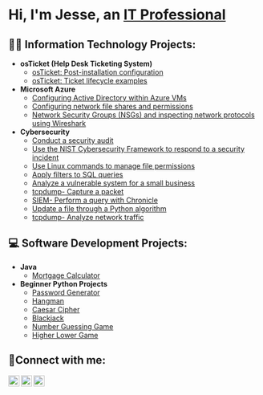 <h1>Hi, I'm Jesse, an <a href="https://linkedin.com/in/JesseByun">IT Professional</a></h1>

<h2>👨‍💻 Information Technology Projects:</h2>

- <b>osTicket (Help Desk Ticketing System)</b>
  - [osTicket: Post-installation configuration](https://github.com/jessebyun/post-install-config)
  - [osTicket: Ticket lifecycle examples](https://github.com/jessebyun/ticket-lifecycle)
- <b>Microsoft Azure</b>
  - [Configuring Active Directory within Azure VMs](https://github.com/jessebyun/configure-ad)
  - [Configuring network file shares and permissions](https://github.com/jessebyun/configure-Fileshares)
  - [Network Security Groups (NSGs) and inspecting network protocols using Wireshark](https://github.com/jessebyun/azure-network-protocols)
- <b>Cybersecurity</b>
  - [Conduct a security audit](https://github.com/jessebyun/security-audit)
  - [Use the NIST Cybersecurity Framework to respond to a security incident](https://github.com/jessebyun/NIST-CSF-respond-security-incident)
  - [Use Linux commands to manage file permissions](https://github.com/jessebyun/Linux-file-permissions.git)
  - [Apply filters to SQL queries](https://github.com/jessebyun/filters-SQL.git)
  - [Analyze a vulnerable system for a small business](https://github.com/jessebyun/analyze-vulnerability.git)
  - [tcpdump- Capture a packet](https://github.com/jessebyun/capture_packet_tcpdump)
  - [SIEM- Perform a query with Chronicle](https://github.com/jessebyun/query_chronicle)
  - [Update a file through a Python algorithm](https://github.com/jessebyun/update_file_python_algorithm)
  - [tcpdump- Analyze network traffic](https://github.com/jessebyun/tcpdump_analyze_traffic)

<h2>💻 Software Development Projects:</h2>

- <b>Java</b>
  - [Mortgage Calculator](https://github.com/jessebyun/java_mortgage_calculator)
- <b>Beginner Python Projects</b>
  - [Password Generator](https://github.com/jessebyun/python_password_generator)
  - [Hangman](https://github.com/jessebyun/hangman)
  - [Caesar Cipher](https://github.com/jessebyun/caesar_cipher)
  - [Blackjack](https://github.com/jessebyun/blackjack)
  - [Number Guessing Game](https://github.com/jessebyun/number_guessing_game)
  - [Higher Lower Game](https://github.com/jessebyun/higher_lower_game)

<h2>🤳Connect with me:</h2>

[<img align="left" alt="Jesse | Twitter" width="22px" src="https://cdn.jsdelivr.net/npm/simple-icons@v3/icons/twitter.svg" />][twitter]
[<img align="left" alt="Jesse | LinkedIn" width="22px" src="https://cdn.jsdelivr.net/npm/simple-icons@v3/icons/linkedin.svg" />][linkedin]
[<img align="left" alt="Jesse | Instagram" width="22px" src="https://cdn.jsdelivr.net/npm/simple-icons@v3/icons/instagram.svg" />][instagram]

[twitter]: https://twitter.com/
[instagram]: https://www.instagram.com/
[linkedin]: https://linkedin.com/in/JesseByun
